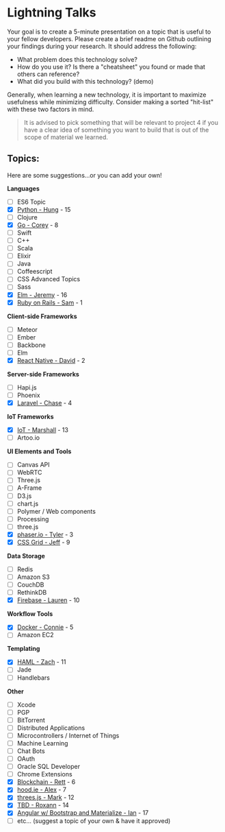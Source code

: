 # Lightning Talks

Your goal is to create a 5-minute presentation on a topic that is useful to your fellow developers. Please create a brief readme on Github outlining your findings during your research. It should address the following:

- What problem does this technology solve?
- How do you use it? Is there a "cheatsheet" you found or made that others can reference?
- What did you build with this technology? (demo)

Generally, when learning a new technology, it is important to maximize usefulness while minimizing difficulty. Consider making a sorted "hit-list" with these two factors in mind.

>It is advised to pick something that will be relevant to project 4 if you have a clear idea of something you want to build that is out of the scope of material we learned.

## Topics:
Here are some suggestions...or you can add your own!

**Languages**

- [ ] ES6 Topic
- [x] [Python - Hung](#) - 15
- [ ] Clojure
- [x] [Go - Corey](#) - 8
- [ ] Swift
- [ ] C++
- [ ] Scala
- [ ] Elixir
- [ ] Java
- [ ] Coffeescript
- [ ] CSS Advanced Topics
- [ ] Sass
- [x] [Elm - Jeremy](#) - 16
- [x] [Ruby on Rails - Sam](#) - 1

**Client-side Frameworks**

- [ ] Meteor
- [ ] Ember
- [ ] Backbone
- [ ] Elm
- [x] [React Native - David](#) - 2

**Server-side Frameworks**

- [ ] Hapi.js
- [ ] Phoenix
- [x] [Laravel - Chase](#) - 4

**IoT Frameworks**

- [x] [IoT - Marshall](#) - 13
- [ ] Artoo.io

**UI Elements and Tools**

- [ ] Canvas API
- [ ] WebRTC
- [ ] Three.js
- [ ] A-Frame
- [ ] D3.js
- [ ] chart.js
- [ ] Polymer / Web components
- [ ] Processing
- [ ] three.js
- [x] [phaser.io - Tyler](#) - 3
- [x] [CSS Grid - Jeff](#) - 9

**Data Storage**

- [ ] Redis
- [ ] Amazon S3
- [ ] CouchDB
- [ ] RethinkDB
- [x] [Firebase - Lauren](#) - 10

**Workflow Tools**

- [x] [Docker - Connie](#) - 5
- [ ] Amazon EC2

**Templating**

- [x] [HAML - Zach](#) - 11
- [ ] Jade
- [ ] Handlebars

**Other**

- [ ] Xcode
- [ ] PGP
- [ ] BitTorrent
- [ ] Distributed Applications
- [ ] Microcontrollers / Internet of Things
- [ ] Machine Learning
- [ ] Chat Bots
- [ ] OAuth
- [ ] Oracle SQL Developer
- [ ] Chrome Extensions
- [x] [Blockchain - Rett](#) - 6
- [x] [hood.ie - Alex](#) - 7
- [x] [threes.js - Mark](#) - 12
- [x] [TBD - Roxann](#) - 14
- [x] [Angular w/ Bootstrap and Materialize - Ian](#) - 17
- [ ] etc... (suggest a topic of your own & have it approved)
